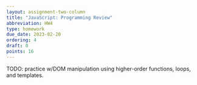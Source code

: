 ```yaml
---
layout: assignment-two-column
title: "JavaScript: Programming Review"
abbreviation: HW4
type: homework
due_date: 2023-02-20
ordering: 4
draft: 0
points: 16
---
```


TODO: practice w/DOM manipulation using higher-order functions, loops, and templates.